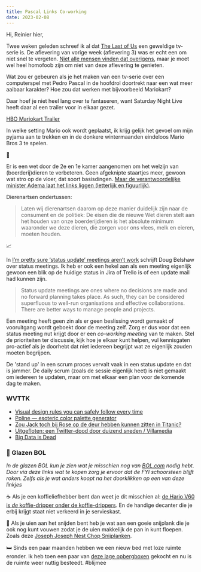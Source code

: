 ```yaml
---
title: Pascal Links Co-working
date: 2023-02-08
---
```


Hi, Reinier hier,

Twee weken geleden schreef ik al dat [The Last of Us](https://en.wikipedia.org/wiki/The_Last_of_Us_(TV_series)) een geweldige tv-serie is. De aflevering van vorige week (aflevering 3) was er echt een om niet snel te vergeten. [Niet alle mensen vinden dat overigens](https://www.imdb.com/title/tt14500888/ratings/?ref_=tt_ov_rt), maar je moet wel heel homofoob zijn om niet van deze aflevering te genieten.

Wat zou er gebeuren als je het maken van een tv-serie over een computerspel met Pedro Pascal in de hoofdrol doortrekt naar een wat meer aaibaar karakter? Hoe zou dat werken met bijvoorbeeld Mariokart?

Daar hoef je niet heel lang over te fantaseren, want Saturday Night Live heeft daar al een trailer voor in elkaar gezet.

[HBO Mariokart Trailer](https://youtu.be/UiIRlg4Xr5w)

In welke setting Mario ook wordt geplaatst, ik krijg gelijk het gevoel om mijn pyjama aan te trekken en in de donkere wintermaanden eindeloos Mario Bros 3 te spelen.

🐖

Er is een wet door de 2e en 1e kamer aangenomen om het welzijn van (boerderij)dieren te verbeteren. Geen afgeknipte staartjes meer, gewoon wat stro op de vloer, dat soort basisdingen. [Maar de verantwoordelijke minister Adema laat het links liggen (letterlijk en figuurlijk)](https://www.bnnvara.nl/joop/artikelen/minister-adema-traineert-nieuwe-wetswijziging-die-het-welzijn-van-boerderijdieren-verbetert).

Dierenartsen ondertussen:

> Laten wij dierenartsen daarom op deze manier duidelijk zijn naar de consument en de politiek: De eisen die de nieuwe Wet dieren stelt aan het houden van onze boerderijdieren is het absolute minimum waaronder we deze dieren, die zorgen voor ons vlees, melk en eieren, moeten houden.

📈

In [I’m pretty sure ‘status update’ meetings aren’t work](https://dougbelshaw.com/blog/2023/02/07/status-update-meetings/) schrijft Doug Belshaw over status meetings. Ik heb er ook een hekel aan als een meeting eigenlijk gewoon een blik op de huidige status in Jira of Trello is of een update mail had kunnen zijn.

> Status update meetings are ones where no decisions are made and no forward planning takes place. As such, they can be considered superfluous to well-run organisations and effective collaborations. There are better ways to manage people and projects.

Een meeting heeft geen zin als er geen beslissing wordt gemaakt of vooruitgang wordt geboekt door de meeting zelf. Zorg er dus voor dat een status meeting nut krijgt door er een _co-working meeting_ van te maken. Stel de prioriteiten ter discussie, kijk hoe je elkaar kunt helpen, vul kennisgaten pro-actief als je doorhebt dat niet iedereen begrijpt wat ze eigenlijk zouden moeten begrijpen.

De 'stand up' in een scrum proces vervalt vaak in een status update en dat is jammer. De daily scrum (zoals de sessie eigenlijk heet) is niet gemaakt om iedereen te updaten, maar om met elkaar een plan voor de komende dag te maken.

### WVTTK

- [Visual design rules you can safely follow every time](https://anthonyhobday.com/sideprojects/saferules/)
- [Poline — esoteric color palette generator](https://meodai.github.io/poline/)
- [Zou Jack toch bij Rose op de deur hebben kunnen zitten in Titanic?](https://www.youtube.com/watch?v=YEJph0aIP-U)
- [Uitgefloten: een Twitter-dood door duizend sneden / Villamedia](https://www.villamedia.nl/artikel/uitgefloten-een-twitter-dood-door-duizend-sneden)
- [Big Data is Dead](https://motherduck.com/blog/big-data-is-dead/)

### 🔮 Glazen BOL

_In de glazen BOL kun je zien wat je misschien nog van [BOL.com](https://partner.bol.com/click/click?p=2&t=url&s=1066120&f=TXL&url=https%3A%2F%2Fwww.bol.com%2Fnl%2F&name=BOL%20homepage) nodig hebt. Door via deze links wat te kopen zorg je ervoor dat de FYI schoorsteen blijft roken. Zelfs als je wat anders koopt na het doorklikken op een van deze linkjes_

☕️ Als je een koffieliefhebber bent dan weet je dit misschien al: [de Hario V60 is _de_ koffie-dripper onder de koffie-drippers](https://partner.bol.com/click/click?p=2&t=url&s=1066120&f=TXL&url=https%3A%2F%2Fwww.bol.com%2Fnl%2Fp%2Fhario-v60-drip-decanter-02%2F9200000040262918%2F&name=Hario%20V60%20Drip%20Decanter%2002). En de handige decanter die je erbij krijgt staat niet verkeerd in je servieskast.

🔪 Als je uien aan het snijden bent heb je wat aan een goeie snijplank die je ook nog kunt vouwen zodat je de uien makkelijk de pan in kunt floepen. Zoals deze [Joseph Joseph Nest Chop Snijplanken](https://partner.bol.com/click/click?p=2&t=url&s=1066120&f=TXL&url=https%3A%2F%2Fwww.bol.com%2Fnl%2Fp%2Fjoseph-joseph-nest-chop-snijplanken-opstaande-rand-polypropyleen-set-van-3-stuks-opal%2F9200000065663948%2F&name=Joseph%20Joseph%20Nest%20Chop%20Snijplanken%20-%20Opstaand...).

🛏️ Sinds een paar maanden hebben we een nieuw bed met loze ruimte eronder. Ik heb toen een paar van [deze lage opbergboxen](https://partner.bol.com/click/click?p=2&t=url&s=1066120&f=TXL&url=https%3A%2F%2Fwww.bol.com%2Fnl%2Fnl%2Fp%2Firis-clearbox-onder-het-bed-opbergbox-2x-50l-transparant%2F9200000102931175%2F&name=IRIS%20Clearbox%20onder-het-bed%20Opbergbox-%202x%2050L%20...) gekocht en nu is de ruimte weer nuttig besteedt. #blijmee
